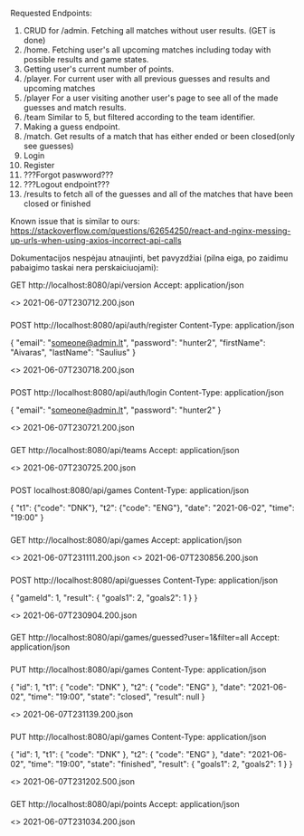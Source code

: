 Requested Endpoints: 
1. CRUD for /admin. Fetching all matches without user results. (GET is done)
2. /home. Fetching user's all upcoming matches including today with possible results and game states.
3. Getting user's current number of points.
4. /player. For current user with all previous guesses and results and upcoming matches
5. /player For a user visiting another user's page to see all of the made guesses and match results.
6. /team Similar to 5, but filtered according to the team identifier.
7. Making a guess endpoint.
8. /match. Get results of a match that has either ended or been closed(only see guesses)
9. Login
10. Register
11. ???Forgot paswword???
12. ???Logout endpoint???
13. /results to fetch all of the guesses and all of the matches that have been closed or finished

Known issue that is similar to ours:
https://stackoverflow.com/questions/62654250/react-and-nginx-messing-up-urls-when-using-axios-incorrect-api-calls



Dokumentacijos nespėjau atnaujinti, bet pavyzdžiai (pilna eiga, po zaidimu pabaigimo taskai nera perskaiciuojami):

GET http://localhost:8080/api/version
Accept: application/json

<> 2021-06-07T230712.200.json
###
POST http://localhost:8080/api/auth/register
Content-Type: application/json

{
"email": "someone@admin.lt",
"password": "hunter2",
"firstName": "Aivaras",
"lastName": "Saulius"
}

<> 2021-06-07T230718.200.json
###
POST http://localhost:8080/api/auth/login
Content-Type: application/json

{
"email":  "someone@admin.lt",
"password": "hunter2"
}

<> 2021-06-07T230721.200.json

###
GET http://localhost:8080/api/teams
Accept: application/json

<> 2021-06-07T230725.200.json
###
POST localhost:8080/api/games
Content-Type: application/json

{
"t1": {"code":  "DNK"},
"t2": {"code":  "ENG"},
"date": "2021-06-02",
"time": "19:00"
}

###
GET http://localhost:8080/api/games
Accept: application/json

<> 2021-06-07T231111.200.json
<> 2021-06-07T230856.200.json
###

POST http://localhost:8080/api/guesses
Content-Type: application/json

{
"gameId": 1,
"result": {
"goals1": 2,
"goals2": 1
}
}

<> 2021-06-07T230904.200.json

###
GET http://localhost:8080/api/games/guessed?user=1&filter=all
Accept: application/json

###

PUT http://localhost:8080/api/games
Content-Type: application/json

{
"id": 1,
"t1": {
"code": "DNK"
},
"t2": {
"code": "ENG"
},
"date": "2021-06-02",
"time": "19:00",
"state": "closed",
"result": null
}

<> 2021-06-07T231139.200.json

###
PUT http://localhost:8080/api/games
Content-Type: application/json

{
"id": 1,
"t1": {
"code": "DNK"
},
"t2": {
"code": "ENG"
},
"date": "2021-06-02",
"time": "19:00",
"state": "finished",
"result": {
"goals1": 2,
"goals2": 1
}
}

<> 2021-06-07T231202.500.json

###
GET http://localhost:8080/api/points
Accept: application/json

<> 2021-06-07T231034.200.json

